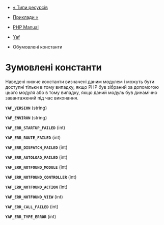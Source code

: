 - [« Типи ресурсів](yaf.resources.md)
- [Приклади »](yaf.tutorials.md)

- [PHP Manual](index.md)
- [Yaf](book.yaf.md)
- Обумовлені константи

# Зумовлені константи

Наведені нижче константи визначені даним модулем і можуть бути
доступні тільки в тому випадку, якщо PHP був зібраний за допомогою цього
модуля або в тому випадку, якщо даний модуль був динамічно завантажений
під час виконання.

**`YAF_VERSION`** (string)

**`YAF_ENVIRON`** (string)

**`YAF_ERR_STARTUP_FAILED`** (int)

**`YAF_ERR_ROUTE_FAILED`** (int)

**`YAF_ERR_DISPATCH_FAILED`** (int)

**`YAF_ERR_AUTOLOAD_FAILED`** (int)

**`YAF_ERR_NOTFOUND_MODULE`** (int)

**`YAF_ERR_NOTFOUND_CONTROLLER`** (int)

**`YAF_ERR_NOTFOUND_ACTION`** (int)

**`YAF_ERR_NOTFOUND_VIEW`** (int)

**`YAF_ERR_CALL_FAILED`** (int)

**`YAF_ERR_TYPE_ERROR`** (int)
